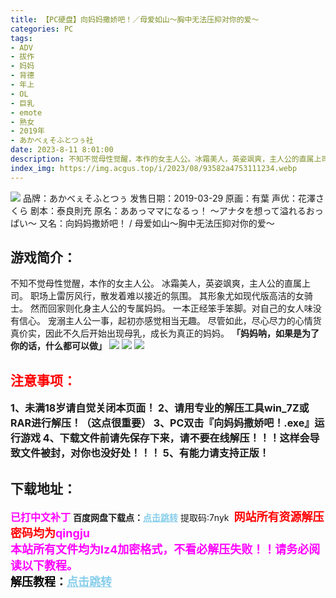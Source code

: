 ```yaml
---
title: 【PC硬盘】向妈妈撒娇吧！／母爱如山～胸中无法压抑对你的爱～
categories: PC
tags:
- ADV
- 拔作
- 妈妈
- 背德
- 年上
- OL
- 巨乳
- emote
- 熟女
- 2019年
- あかべぇそふとつぅ社
date: 2023-8-11 8:01:00
description: 不知不觉母性觉醒，本作的女主人公。冰霜美人，英姿飒爽，主人公的直属上司。职场上雷厉风行，散发着难以接近的氛围。其形象尤如现代版高洁的女骑士。然而回家则化身主人公的专属妈妈。一本正经笨手笨脚。对自己的女人味没有信心。宠溺主人公一事，起初亦感觉相当无趣。尽管如此，尽心尽力的心情货真价实，因此不久后开始出现母乳，成长为真正的妈妈。「妈妈呐，如果是为了你的话，什么都可以做」
index_img: https://img.acgus.top/i/2023/08/93582a4753111234.webp
---
```

![](https://img.acgus.top/i/2023/08/93582a4753111234.webp)
品牌：あかべぇそふとつぅ
发售日期：2019-03-29
原画：有葉
声优：花澤さくら
剧本：泰良則充
原名：ああっママになるっ！ ～アナタを想って溢れるおっぱい～
又名：向妈妈撒娇吧！ / 母爱如山～胸中无法压抑对你的爱～

## 游戏简介：
不知不觉母性觉醒，本作的女主人公。
冰霜美人，英姿飒爽，主人公的直属上司。
职场上雷厉风行，散发着难以接近的氛围。
其形象尤如现代版高洁的女骑士。
然而回家则化身主人公的专属妈妈。
一本正经笨手笨脚。对自己的女人味没有信心。
宠溺主人公一事，起初亦感觉相当无趣。
尽管如此，尽心尽力的心情货真价实，因此不久后开始出现母乳，成长为真正的妈妈。
**「妈妈呐，如果是为了你的话，什么都可以做」**
![](https://img.acgus.top/i/2023/08/627f912cc8111240.webp)
![](https://img.acgus.top/i/2023/08/a27f52ca79111238.webp)
![](https://img.acgus.top/i/2023/08/73593f7733111236.webp)





## <font color=#FF0000 >注意事项：</font>
<font size=3><b>1、未满18岁请自觉关闭本页面！
2、请用专业的解压工具win_7Z或RAR进行解压！（这点很重要）
3、PC双击『向妈妈撒娇吧！.exe』运行游戏
4、下载文件前请先保存下来，请不要在线解压！！！这样会导致文件被封，对你也没好处！！！
5、有能力请支持正版！</b></font>

## 下载地址：
<font color=#FF00FF size=3><b>已打中文补丁</b></font>
<b>百度网盘下载点：</b><a href="https://pan.baidu.com/s/1xGvQdTR30s91fBkvjKTfcQ?pwd=7nyk" style="color: #87CEEB;"><b>点击跳转</b></a> 提取码:7nyk
<a style="padding: 0" href="https://post.qingju.org/AD/"><img style="max-width:100%" src="https://img.acgus.top/i/2024/07/478f689b8021d8d499ab43d21acf137a.gif" alt=""></a>
<b><font color=#FF0000 size=4>网站所有资源解压密码均为</b></font><b><font color=#FF00FF size=4>qingju</font><font color=#FF0000 ></font></b><br><b><font color=#FF00FF size=4>本站所有文件均为lz4加密格式，不看必解压失败！！请务必阅读以下教程。</b></font><br><b><font color=#000 size=4>解压教程：</b><a href="https://post.qingju.org/tutorial/000/" style="color: #87CEEB;"><b>点击跳转</b></a>
